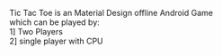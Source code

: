  Tic Tac Toe is an Material Design offline Android Game<br>
 which can be played by:<br>
 1] Two Players<br>
 2] single player with CPU<br>
 

